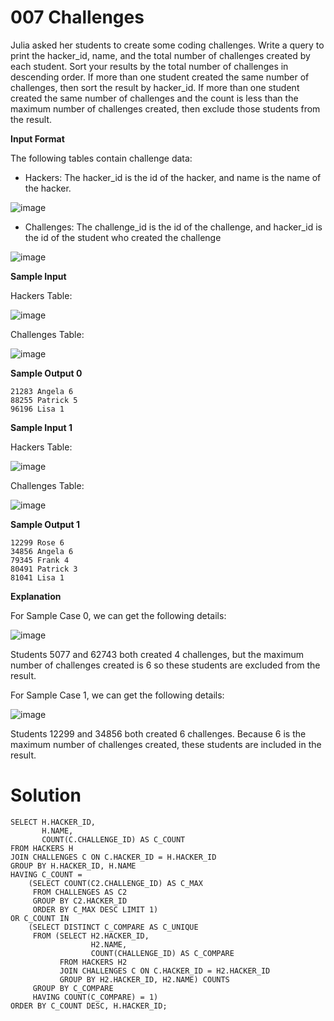 # 007 Challenges

Julia asked her students to create some coding challenges. Write a query to print the hacker_id, name, and the total number of challenges created by each student. Sort your results by the total number of challenges in descending order. If more than one student created the same number of challenges, then sort the result by hacker_id. If more than one student created the same number of challenges and the count is less than the maximum number of challenges created, then exclude those students from the result.

**Input Format**

The following tables contain challenge data:

- Hackers: The hacker_id is the id of the hacker, and name is the name of the hacker.

![image](https://github.com/anaswick/my_portfolio/assets/24541471/4b4e44f8-4e4e-4ada-8b5a-f2688c22ff24)

- Challenges: The challenge_id is the id of the challenge, and hacker_id is the id of the student who created the challenge

![image](https://github.com/anaswick/my_portfolio/assets/24541471/9249152d-673e-4e2d-8754-8af0a19ea0b0)

**Sample Input**

Hackers Table:

![image](https://github.com/anaswick/my_portfolio/assets/24541471/1bc46325-4c88-4d53-898f-3ef4d057f4a2)

Challenges Table:

![image](https://github.com/anaswick/my_portfolio/assets/24541471/2fa20195-50a2-4335-8f98-9c65f8f02d45)

**Sample Output 0**
```
21283 Angela 6
88255 Patrick 5
96196 Lisa 1
```

**Sample Input 1**

Hackers Table:

![image](https://github.com/anaswick/my_portfolio/assets/24541471/7b35d48a-880b-4da2-8b37-2564b8a2a831)

Challenges Table:

![image](https://github.com/anaswick/my_portfolio/assets/24541471/8c3f0a43-41b1-4bda-9b54-e8183beaacb6)

**Sample Output 1**
```
12299 Rose 6
34856 Angela 6
79345 Frank 4
80491 Patrick 3
81041 Lisa 1
```

**Explanation**

For Sample Case 0, we can get the following details:

![image](https://github.com/anaswick/my_portfolio/assets/24541471/c177825b-ce52-4d0b-a119-14e8748e8b6f)

Students  5077 and 62743 both created 4 challenges, but the maximum number of challenges created is 6 so these students are excluded from the result.

For Sample Case 1, we can get the following details:

![image](https://github.com/anaswick/my_portfolio/assets/24541471/1ef3dee5-4c7d-4d85-ac2b-d9ce4df9784f)

Students 12299 and 34856 both created 6 challenges. Because 6 is the maximum number of challenges created, these students are included in the result.

# Solution

```
SELECT H.HACKER_ID, 
       H.NAME, 
       COUNT(C.CHALLENGE_ID) AS C_COUNT
FROM HACKERS H
JOIN CHALLENGES C ON C.HACKER_ID = H.HACKER_ID
GROUP BY H.HACKER_ID, H.NAME
HAVING C_COUNT = 
    (SELECT COUNT(C2.CHALLENGE_ID) AS C_MAX
     FROM CHALLENGES AS C2
     GROUP BY C2.HACKER_ID 
     ORDER BY C_MAX DESC LIMIT 1)
OR C_COUNT IN 
    (SELECT DISTINCT C_COMPARE AS C_UNIQUE
     FROM (SELECT H2.HACKER_ID, 
                  H2.NAME, 
                  COUNT(CHALLENGE_ID) AS C_COMPARE
           FROM HACKERS H2
           JOIN CHALLENGES C ON C.HACKER_ID = H2.HACKER_ID
           GROUP BY H2.HACKER_ID, H2.NAME) COUNTS
     GROUP BY C_COMPARE
     HAVING COUNT(C_COMPARE) = 1)
ORDER BY C_COUNT DESC, H.HACKER_ID;
```
